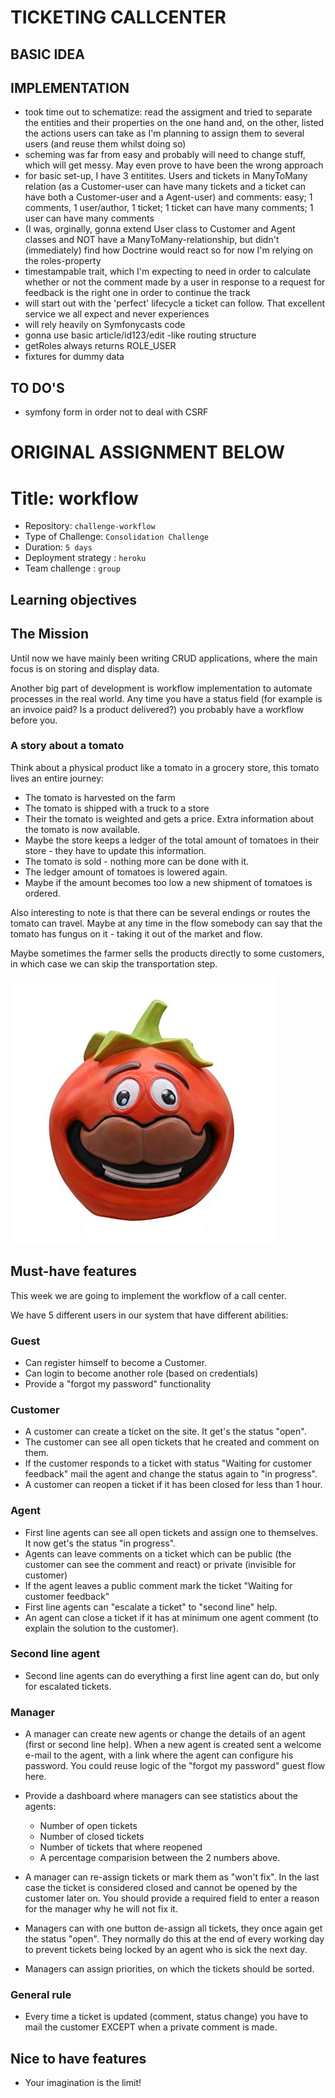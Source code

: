 # TICKETING CALLCENTER 

## BASIC IDEA

## IMPLEMENTATION 
- took time out to schematize: read the assigment and tried to separate the entities and their properties on the one hand and, on the other, listed the actions users can take as I'm planning to assign them to several users (and reuse them whilst doing so) 
- scheming was far from easy and probably will need to change stuff, which will get messy. May even prove to have been the wrong approach
- for basic set-up, I have 3 entitites. Users and tickets in ManyToMany relation (as a Customer-user can have many tickets and a ticket can have both a Customer-user and a Agent-user) and comments: easy; 1 comments, 1 user/author, 1 ticket; 1 ticket can have many comments; 1 user can have many comments
- (I was, orginally, gonna extend User class to Customer and Agent classes and NOT have a ManyToMany-relationship, but didn't (immediately) find how Doctrine would react so for now I'm relying on the roles-property
- timestampable trait, which I'm expecting to need in order to calculate whether or not the comment made by a user in response to a request for feedback is the right one in order to continue the track
- will start out with the 'perfect' lifecycle a ticket can follow. That excellent service we all expect and never experiences
- will rely heavily on Symfonycasts code
- gonna use basic article/id123/edit -like routing structure
- getRoles always returns ROLE_USER
- fixtures for dummy data

## TO DO'S
- symfony form in order not to deal with CSRF

# ORIGINAL ASSIGNMENT BELOW

# Title: workflow

- Repository: `challenge-workflow`
- Type of Challenge: `Consolidation Challenge`
- Duration: `5 days`
- Deployment strategy : `heroku`
- Team challenge : `group`

## Learning objectives

## The Mission
Until now we have mainly been writing CRUD applications, where the main focus is on storing and display data.

Another big part of development is workflow implementation to automate processes in the real world. Any time you have a status field (for example is an invoice paid? Is a product delivered?) you probably have a workflow before you.

### A story about a tomato
Think about a physical product like a tomato in a grocery store, this tomato lives an entire journey:

- The tomato is harvested on the farm
- The tomato is shipped with a truck to a store
- Their the tomato is weighted and gets a price. Extra information about the tomato is now available.
- Maybe the store keeps a ledger of the total amount of tomatoes in their store - they have to update this information.
- The tomato is sold - nothing more can be done with it.
- The ledger amount of tomatoes is lowered again.
- Maybe if the amount becomes too low a new shipment of tomatoes is ordered.

Also interesting to note is that there can be several endings or routes the tomato can travel. Maybe at any time in the flow somebody can say that the tomato has fungus on it - taking it out of the market and flow.

Maybe sometimes the farmer sells the products directly to some customers, in which case we can skip the transportation step.

![Tomato](tomato.jpg)

## Must-have features
This week we are going to implement the workflow of a call center. 

We have 5 different users in our system that have different abilities:

### Guest
- Can register himself to become a Customer.
- Can login to become another role (based on credentials)
- Provide a "forgot my password" functionality

### Customer
- A customer can create a ticket on the site. It get's the status "open".
- The customer can see all open tickets that he created and comment on them.
- If the customer responds to a ticket with status "Waiting for customer feedback" mail the agent and change the status again to "in progress".
- A customer can reopen a ticket if it has been closed for less than 1 hour.

### Agent
- First line agents can see all open tickets and assign one to themselves. It now get's the status "in progress".
- Agents can leave comments on a ticket which can be public (the customer can see the comment and react) or private (invisible for customer)
- If the agent leaves a public comment mark the ticket "Waiting for customer feedback"
- First line agents can "escalate a ticket" to "second line" help.
- An agent can close a ticket if it has at minimum one agent comment (to explain the solution to the customer).

### Second line agent
- Second line agents can do everything a first line agent can do, but only for escalated tickets.

### Manager
- A manager can create new agents or change the details of an agent (first or second line help). When a new agent is created sent a welcome e-mail to the agent, with a link where the agent can configure his password. You could reuse logic of the "forgot my password" guest flow here.
- Provide a dashboard where managers can see statistics about the agents:
    - Number of open tickets
    - Number of closed tickets
    - Number of tickets that where reopened
    - A percentage comparision between the 2 numbers above.
- A manager can re-assign tickets or mark them as "won't fix". In the last case the ticket is considered closed and cannot be opened by the customer later on. You should provide a required field to enter a reason for the manager why he will not fix it.

- Managers can with one button de-assign all tickets, they once again get the status "open".
They normally do this at the end of every working day to prevent tickets being locked by an agent who is sick the next day.
- Managers can assign priorities, on which the tickets should be sorted.

### General rule
- Every time a ticket is updated (comment, status change) you have to mail the customer EXCEPT when a private comment is made.

## Nice to have features
- Your imagination is the limit!
